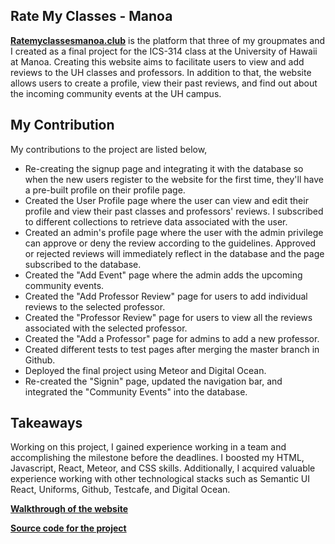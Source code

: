 ## Rate My Classes - Manoa
[**Ratemyclassesmanoa.club**](https://ratemyclassesmanoa.club/#/) is the platform that three of my groupmates and I created as a final project for the ICS-314 class at the University of Hawaii at Manoa. Creating this website aims to facilitate users to view and add reviews to the UH classes and professors. In addition to that, the website allows users to create a profile, view their past reviews, and find out about the incoming community events at the UH campus. 

## My Contribution
My contributions to the project are listed below,
* Re-creating the signup page and integrating it with the database so when the new users register to the website for the first time, they'll have a pre-built profile on their profile page. 
* Created the User Profile page where the user can view and edit their profile and view their past classes and professors' reviews. I subscribed to different collections to retrieve data associated with the user. 
* Created an admin's profile page where the user with the admin privilege can approve or deny the review according to the guidelines. Approved or rejected reviews will immediately reflect in the database and the page subscribed to the database. 
* Created the "Add Event" page where the admin adds the upcoming community events.  
* Created the "Add Professor Review" page for users to add individual reviews to the selected professor.
* Created the "Professor Review" page for users to view all the reviews associated with the selected professor.
* Created the "Add a Professor" page for admins to add a new professor.
* Created different tests to test pages after merging the master branch in Github.
* Deployed the final project using Meteor and Digital Ocean. 
* Re-created the "Signin" page, updated the navigation bar, and integrated the "Community Events" into the database. 

## Takeaways
  Working on this project, I gained experience working in a team and accomplishing the milestone before the deadlines.  I boosted my HTML, Javascript, React, Meteor, and CSS skills. Additionally,  I acquired valuable experience working with other technological stacks such as Semantic UI React, Uniforms, Github, Testcafe, and Digital Ocean.

[**Walkthrough of the website**](https://rate-my-classes-manoa.github.io/)

[**Source code for the project**](https://github.com/Rate-My-Classes-Manoa/rate-my-classes)
  

  
  